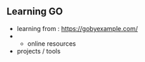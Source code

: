 ## Learning GO
 - learning from : https://gobyexample.com/
 - + online resources
 - projects / tools
